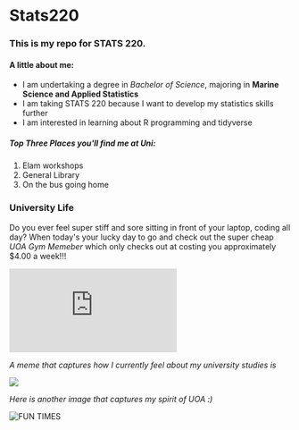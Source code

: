 # Stats220 

### This is my repo for STATS 220. 

#### **A little about me:**

- I am undertaking a degree in *Bachelor of Science*, majoring in **Marine Science and Applied Statistics**
- I am taking STATS 220 because I want to develop my statistics skills further
- I am interested in learning about R programming and tidyverse

##### **Top Three Places you'll find me at Uni:** 

1. Elam workshops
2. General Library
3. On the bus going home

### University Life  

Do you ever feel super stiff and sore sitting in front of your laptop, coding all day? When today's your lucky day to go and check out the super cheap *UOA Gym Memeber* which only checks out at costing you approximately $4.00 a week!!! 

![](https://www.auckland.ac.nz/en/on-campus/facilities-and-services/sport-and-recreation/fitness/recreation-centre-memberships.html)

_A meme that captures how I currently feel about my university studies is_ 

![](https://i.pinimg.com/originals/00/76/a6/0076a658f86973f34514efff46a40726.gif) 

_Here is another image that captures my spirit of UOA :)_ 

![FUN TIMES](https://media.tenor.com/fluAkiutEZYAAAAM/mike-wazowski-monsters-inc.gif)

